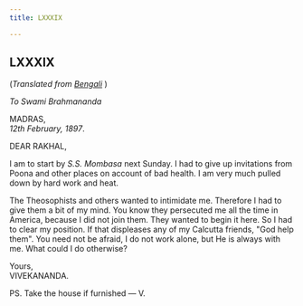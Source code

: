 ```yaml
---
title: LXXXIX

---
```





  

  


## LXXXIX

(*Translated from [Bengali](b7327e8089.pdf)* )

*To Swami Brahmananda*

MADRAS,  
*12th February, 1897*.

DEAR RAKHAL,

I am to start by *S.S. Mombasa* next Sunday. I had to give up
invitations from Poona and other places on account of bad health. I am
very much pulled down by hard work and heat.

The Theosophists and others wanted to intimidate me. Therefore I had to
give them a bit of my mind. You know they persecuted me all the time in
America, because I did not join them. They wanted to begin it here. So I
had to clear my position. If that displeases any of my Calcutta friends,
"God help them". You need not be afraid, I do not work alone, but He is
always with me. What could I do otherwise?

Yours,  
VIVEKANANDA.

PS. Take the house if furnished — V.


